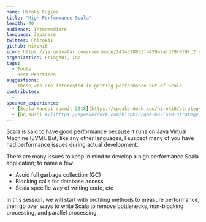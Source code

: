 ```yaml
---
name: Hiroki Fujino
title: "High Performance Scala"
length: 40
audience: Intermediate
language: Japanese
twitter: Fhiroki1
github: Hiroki6
icon: https://ja.gravatar.com/userimage/143452083/fb459a2afdf9f0f9fc2fe015a8f1c22b.jpeg
organization: Fringe81, Inc
tags:
  - Tools
  - Best Practices
suggestions:
  - Those who are interested in getting performance out of Scala
contributes:
  - 
speaker_experience:
  - [Scala Kansai summit 2018](https://speakerdeck.com/hiroki6/strategy-for-concurrency-and-parallel-by-scala)
  - [bq_sushi #7](https://speakerdeck.com/hiroki6/gae-bq-load-strategy)
---
```

Scala is said to have good performance because it runs on Java Virtual Machine (JVM).
But, like any other languages, I suspect many of you have had performance issues during actual development.

There are many issues to keep in mind to develop a high performance Scala application; to name a few:

- Avoid full garbage collection (GC)
- Blocking calls for database access
- Scala specific way of writing code, etc


In this session, we will start with profiling methods to measure performance, then go over ways to write Scala to remove  bottlenecks, non-blocking processing, and parallel processing.
